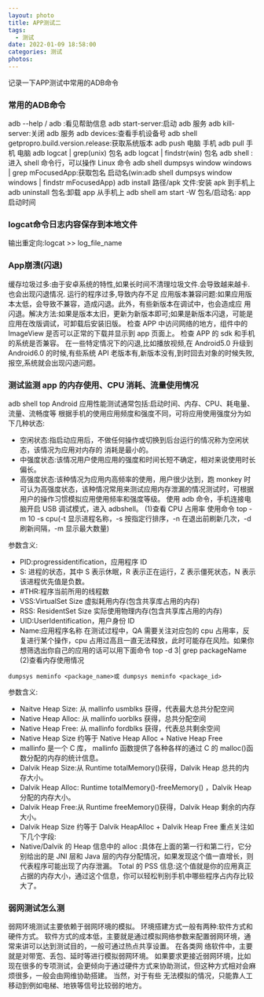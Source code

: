 ```yaml
---
layout: photo
title: APP测试二
tags:
  - 测试
date: 2022-01-09 18:58:00
categories: 测试
photos:
---
```

记录一下APP测试中常用的ADB命令
<!--more-->
### 常用的ADB命令
adb --help / adb :看见帮助信息
adb start-server:启动 adb 服务
adb kill-server:关闭 adb 服务
adb devices:查看手机设备号
adb shell getpropro.build.version.release:获取系统版本 adb push 电脑 手机
adb pull 手机 电脑
adb logcat | grep(unix) 包名
adb logcat | findstr(win) 包名
adb shell :进入 shell 命令行，可以操作 Linux 命令
adb shell dumpsys window windows | grep mFocusedApp:获取包名
启动名(win:adb shell dumpsys window windows | findstr mFocusedApp)
adb install 路径/apk 文件:安装 apk 到手机上
adb uninstall 包名:卸载 app 从手机上
adb shell am start -W 包名/启动名: app 启动时间

### logcat命令日志内容保存到本地文件
输出重定向:logcat >> log_file_name

### App崩溃(闪退)
缓存垃圾过多:由于安卓系统的特性,如果长时间不清理垃圾文件.会导致越来越卡.也会出现闪退情况. 运行的程序过多,导致内存不足
应用版本兼容问题:如果应用版本太低，会导致不兼容，造成闪退。此外，有些新版本在调试中，也会造成应 用闪退。解决方法:如果是版本太旧，更新为新版本即可;如果是新版本闪退，可能是应用在改版调试，可卸载后安装旧版。
检查 APP 中访问网络的地方，组件中的 ImageView 是否可以正常的下载并显示到 app 页面上。
检查 APP 的 sdk 和手机的系统是否兼容。
在一些特定情况下的闪退,比如播放视频,在 Android5.0 升级到 Android6.0 的时候,有些系统 API 老版本有,新版本没有,到时回去对象的时候失败,报空,系统就会出现闪退问题。

### 测试监测 app 的内存使用、CPU 消耗、流量使用情况

adb shell top
Android 应用性能测试通常包括:启动时间、内存、CPU、耗电量、流量、流畅度等 根据手机的使用应用频度和强度不同，可将应用使用强度分为如下几种状态:
- 空闲状态:指启动应用后，不做任何操作或切换到后台运行的情况称为空闲状态，该情况为应用对内存的
消耗是最小的。
- 中强度状态:该情况用户使用应用的强度和时间长短不确定，相对来说使用时长偏长。
- 高强度状态:该种情况为应用内高频率的使用，用户很少达到，跑 monkey 时可认为高强度状态，该种情况常用来测试应用内存泄漏的情况测试时，可根据用户的操作习惯模拟应用使用频率和强度等级。
使用 adb 命令，手机连接电脑开启 USB 调试模式，进入 adbshell。
(1)查看 CPU 占用率
使用命令 top -m 10 -s cpu(-t 显示进程名称，-s 按指定行排序，-n 在退出前刷新几次，-d 刷新间隔，-m 显示最大数量)

参数含义:
- PID:progressidentification，应用程序 ID
- S: 进程的状态，其中 S 表示休眠，R 表示正在运行，Z 表示僵死状态，N 表示该进程优先值是负数。 
- #THR:程序当前所用的线程数
- VSS:VirtualSet Size 虚拟耗用内存(包含共享库占用的内存)
- RSS: ResidentSet Size 实际使用物理内存(包含共享库占用的内存)
- UID:UserIdentification，用户身份 ID
- Name:应用程序名称
在测试过程中，QA 需要关注对应包的 cpu 占用率，反复进行某个操作，cpu 占用过高且一直无法释放，此时可能存在风险。如果你想筛选出你自己的应用的话可以用下面命令
top -d 3| grep packageName
(2)查看内存使用情况
```
dumpsys meminfo <package_name>或 dumpsys meminfo <package_id>
```
参数含义:
- Naitve Heap Size: 从 mallinfo usmblks 获得，代表最大总共分配空间
- Native Heap Alloc: 从 mallinfo uorblks 获得，总共分配空间
- Native Heap Free: 从 mallinfo fordblks 获得，代表总共剩余空间
- Native Heap Size 约等于 Native Heap Alloc + Native Heap Free
- mallinfo 是一个 C 库， mallinfo 函数提供了各种各样的通过 C 的 malloc()函数分配的内存的统计信息。 
- Dalvik Heap Size:从 Runtime totalMemory()获得，Dalvik Heap 总共的内存大小。
- Dalvik Heap Alloc: Runtime totalMemory()-freeMemory() ，Dalvik Heap 分配的内存大小。
- Dalvik Heap Free:从 Runtime freeMemory()获得，Dalvik Heap 剩余的内存大小。
- Dalvik Heap Size 约等于 Dalvik HeapAlloc + Dalvik Heap Free
重点关注如下几个字段:
- Native/Dalvik 的 Heap 信息中的 alloc :具体在上面的第一行和第二行，它分别给出的是 JNI 层和 Java 层的内存分配情况，如果发现这个值一直增长，则代表程序可能出现了内存泄漏。
Total 的 PSS 信息:这个值就是你的应用真正占据的内存大小，通过这个信息，你可以轻松判别手机中哪些程序占内存比较大了。

### 弱网测试怎么测
弱网环境测试主要依赖于弱网环境的模拟。
环境搭建方式一般有两种:软件方式和硬件方式。
软件方式的成本低，主要就是通过模拟网络参数来配置弱网环境，通常来讲可以达到测试目的，一般可通过热点共享设置。
在各类网 络软件中，主要就是对带宽、丢包、延时等进行模拟弱网环境。
如果要求更接近弱网环境，比如现在很多的专项测试，会更倾向于通过硬件方式来协助测试，但这种方式相对会麻烦很多，一般会由网维协助搭建。
当然，对于有些 无法模拟的情况，只能靠人工移动到例如电梯、地铁等信号比较弱的地方。
